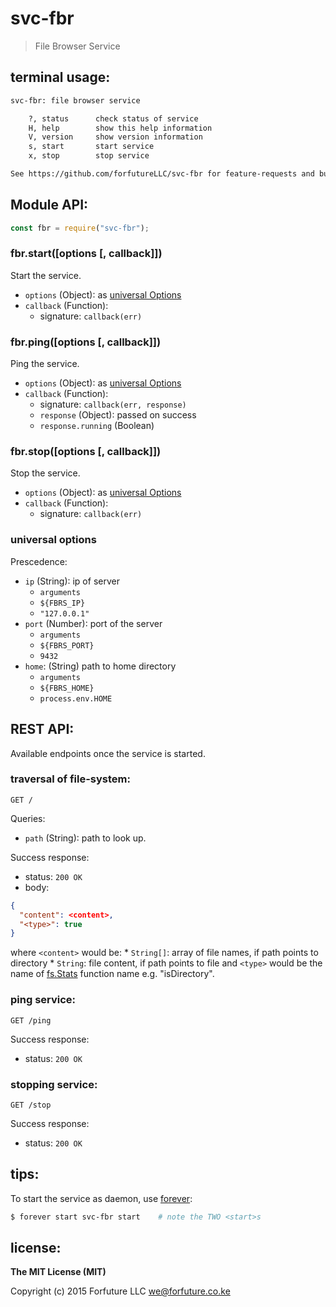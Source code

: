 
# svc-fbr

> File Browser Service


## terminal usage:

```bash
svc-fbr: file browser service

    ?, status      check status of service
    H, help        show this help information
    V, version     show version information
    s, start       start service
    x, stop        stop service

See https://github.com/forfutureLLC/svc-fbr for feature-requests and bug-reports
```

## Module API:

```js
const fbr = require("svc-fbr");
```

### fbr.start([options [, callback]])

Start the service.

* `options` (Object): as [universal Options](#ops)
* `callback` (Function):
  * signature: `callback(err)`


### fbr.ping([options [, callback]])

Ping the service.

* `options` (Object): as [universal Options](#ops)
* `callback` (Function):
  * signature: `callback(err, response)`
  * `response` (Object): passed on success
  * `response.running` (Boolean)


### fbr.stop([options [, callback]])

Stop the service.

* `options` (Object): as [universal Options](#ops)
* `callback` (Function):
  * signature: `callback(err)`


<a name="ops"></a>
### universal options

Prescedence:

* `ip` (String): ip of server
  * `arguments`
  * `${FBRS_IP}`
  * `"127.0.0.1"`
* `port` (Number): port of the server
  * `arguments`
  * `${FBRS_PORT}`
  * `9432`
* `home`: (String) path to home directory
  * `arguments`
  * `${FBRS_HOME}`
  * `process.env.HOME`


## REST API:

Available endpoints once the service is started.


### traversal of file-system:

```http
GET /
```

Queries:
  * `path` (String): path to look up.


Success response:
  * status: `200 OK`
  * body:

  ```json
  {
    "content": <content>,
    "<type>": true
  }
  ```
  where `<content>` would be:
    * `String[]`: array of file names, if path points to directory
    * `String`: file content, if path points to file
  and `<type>` would be the name of [fs.Stats](https://nodejs.org/api/all.html#all_class_fs_stats) function name e.g. "isDirectory".


### ping service:

```http
GET /ping
```

Success response:
  * status: `200 OK`


### stopping service:

```http
GET /stop
```

Success response:
  * status: `200 OK`


## tips:

To start the service as daemon, use [forever](https://github.com/foreverjs/forever):

```bash
$ forever start svc-fbr start    # note the TWO <start>s
```


## license:

__The MIT License (MIT)__

Copyright (c) 2015 Forfuture LLC <we@forfuture.co.ke>
